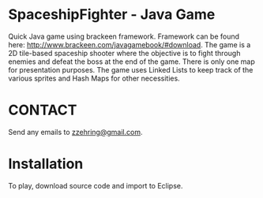 SpaceshipFighter - Java Game
================

Quick Java game using brackeen framework. Framework can be found here: http://www.brackeen.com/javagamebook/#download.
The game is a 2D tile-based spaceship shooter where the objective is to fight through enemies and defeat the boss at the end
of the game. There is only one map for presentation purposes.  The game uses Linked Lists to keep track of the various sprites
and Hash Maps for other necessities.

CONTACT
=======

Send any emails to zzehring@gmail.com.

Installation
============

To play, download source code and import to Eclipse.
